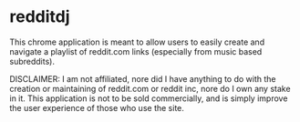 # redditdj
This chrome application is meant to allow users to easily create and navigate a playlist of reddit.com links (especially from music based subreddits).

DISCLAIMER: I am not affiliated, nore did I have anything to do with the creation or maintaining of reddit.com or reddit inc, nore do I own any stake in it. This application is not to be sold commercially, and is simply improve the user experience of those who use the site.
